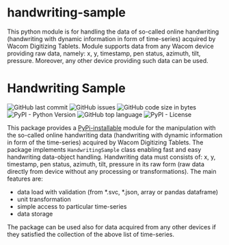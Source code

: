 # handwriting-sample
This python module is for handling the data of so-called online handwriting (handwriting with dynamic information in form of time-series) acquired by Wacom Digitizing Tablets. Module supports data from any Wacom device providing raw data, namely: x, y, timestamp, pen status, azimuth, tilt, pressure. Moreover, any other device providing such data can be used.  

# Handwriting Sample 

![GitHub last commit](https://img.shields.io/github/last-commit/BDALab/handwriting-sample)
![GitHub issues](https://img.shields.io/github/issues/BDALab/handwriting-sample)
![GitHub code size in bytes](https://img.shields.io/github/languages/code-size/BDALab/handwriting-sample)
![PyPI - Python Version](https://img.shields.io/pypi/pyversions/handwriting-sample)
![GitHub top language](https://img.shields.io/github/languages/top/BDALab/handwriting-sample)
![PyPI - License](https://img.shields.io/pypi/l/handwriting-sample)

This package provides a [PyPi-installable](https://pypi.org/project/handwriting-sample/) module for the manipulation with the so-called online handwriting data (handwriting with dynamic information in form of the time-series) acquired by Wacom Digitizing Tablets. The package implements `HandwritingSample` class enabling fast and easy handwriting data-object handling. Handwriting data must consists of: x, y, timestamp, pen status, azimuth, tilt, pressure in its raw form (raw data directly from device without any processing or transformations). The main features are:
 - data load with validation (from *.svc, *.json, array or pandas dataframe)
 - unit transformation
 - simple access to particular time-series
 - data storage

The package can be used also for data acquired from any other devices if they satisfied the collection of the above list of time-series. 
